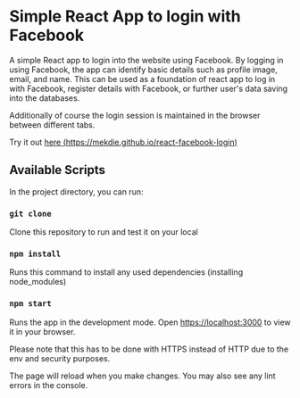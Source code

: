 # Simple React App to login with Facebook

A simple React app to login into the website using Facebook. By logging in using Facebook, the app can identify basic details such as profile image, email, and name. This can be used as a foundation of react app to log in with Facebook, register details with Facebook, or further user's data saving into the databases.

Additionally of course the login session is maintained in the browser between different tabs.

Try it out [here (https://mekdie.github.io/react-facebook-login)](https://mekdie.github.io/react-facebook-login)

## Available Scripts

In the project directory, you can run:

### `git clone`

Clone this repository to run and test it on your local

### `npm install`

Runs this command to install any used dependencies (installing node_modules)

### `npm start`

Runs the app in the development mode.
Open [https://localhost:3000](https://localhost:3000) to view it in your browser.

Please note that this has to be done with HTTPS instead of HTTP due to the env and security purposes.

The page will reload when you make changes.
You may also see any lint errors in the console.
